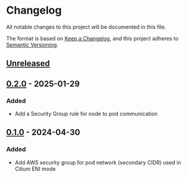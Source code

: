 # Changelog

All notable changes to this project will be documented in this file.

The format is based on [Keep a Changelog](https://keepachangelog.com/en/1.0.0/),
and this project adheres to [Semantic Versioning](https://semver.org/spec/v2.0.0.html).

## [Unreleased]

## [0.2.0] - 2025-01-29

### Added

- Add a Security Group rule for node to pod communication

## [0.1.0] - 2024-04-30

### Added

- Add AWS security group for pod network (secondary CIDR) used in Cilium ENI mode

[Unreleased]: https://github.com/giantswarm/cilium-crossplane-resources/compare/v0.2.0...HEAD
[0.2.0]: https://github.com/giantswarm/cilium-crossplane-resources/compare/v0.1.0...v0.2.0
[0.1.0]: https://github.com/giantswarm/cilium-crossplane-resources/releases/tag/v0.1.0
